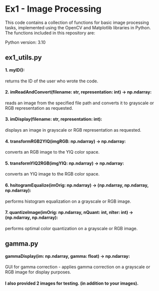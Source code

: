 # Ex1 - Image Processing 
This code contains a collection of functions for basic image processing tasks, implemented using the OpenCV and Matplotlib libraries in Python. The functions included in this repository are:

Python version: 3.10
## ex1_utils.py
#### 1. myID():
returns the ID of the user who wrote the code.
#### 2. imReadAndConvert(filename: str, representation: int) -> np.ndarray:
reads an image from the specified file path and converts it to grayscale or RGB representation as requested.
#### 3. imDisplay(filename: str, representation: int):
displays an image in grayscale or RGB representation as requested.
#### 4. transformRGB2YIQ(imgRGB: np.ndarray) -> np.ndarray:
converts an RGB image to the YIQ color space.
#### 5. transformYIQ2RGB(imgYIQ: np.ndarray) -> np.ndarray:
converts an YIQ image to the RGB color space.
#### 6. hsitogramEqualize(imOrig: np.ndarray) -> (np.ndarray, np.ndarray, np.ndarray):
performs histogram equalization on a grayscale or RGB image.
#### 7. quantizeImage(imOrig: np.ndarray, nQuant: int, nIter: int) -> (np.ndarray, np.ndarray):
performs optimal color quantization on a grayscale or RGB image.

## gamma.py
####  gammaDisplay(im: np.ndarray, gamma: float) -> np.ndarray:
GUI for gamma correction - applies gamma correction on a grayscale or RGB image for display purposes.


#### I also provided 2 images for testing. (in addition to your images).